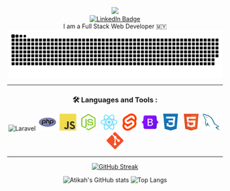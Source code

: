 <div id="header" align="center">
  <img src="https://i.giphy.com/media/WodOtJNNNQEXRSSXp2/giphy.webp" width="250"/>
  <div id="badges">
    <a href="https://www.linkedin.com/in/atikahsubari/">
      <img src="https://img.shields.io/badge/LinkedIn-blue?style=for-the-badge&logo=linkedin&logoColor=white" alt="LinkedIn Badge"/>
    </a>
  </div>
  I am a Full Stack Web Developer 🇲🇾
  <br>
  <picture>
    <source media="(prefers-color-scheme: dark)" srcset="https://raw.githubusercontent.com/atikahas/atikahas/output/github-contribution-grid-snake-dark.svg">
    <source media="(prefers-color-scheme: light)" srcset="https://raw.githubusercontent.com/atikahas/atikahas/output/github-contribution-grid-snake.svg">
    <img alt="github contribution grid snake animation" src="https://raw.githubusercontent.com/platane/platane/output/github-contribution-grid-snake.svg">
  </picture>
</div>

<div id="my-profile" align="center">

---

  ### 🛠️ Languages and Tools :
  <div>
    <img src="https://static-00.iconduck.com/assets.00/laravel-icon-497x512-uwybstke.png" title="Laravel" alt="Laravel" width="40" height="40"/>&nbsp;
    <img src="https://github.com/devicons/devicon/blob/master/icons/php/php-original.svg" title="PHP" alt="PHP" width="40" height="40"/>&nbsp;
    <img src="https://github.com/devicons/devicon/blob/master/icons/javascript/javascript-original.svg" title="JavaScript" alt="JavaScript" width="40" height="40"/>&nbsp;
    <img src="https://github.com/devicons/devicon/blob/master/icons/nodejs/nodejs-original.svg" title="NodeJS" alt="NodeJS" width="40" height="40"/>&nbsp;
    <img src="https://github.com/devicons/devicon/blob/master/icons/react/react-original.svg" title="React" alt="React" width="40" height="40"/>&nbsp;
    <img src="https://github.com/devicons/devicon/blob/master/icons/svelte/svelte-original.svg" title="Svelte" alt="Svelte" width="40" height="40"/>&nbsp;
    <img src="https://github.com/devicons/devicon/blob/master/icons/bootstrap/bootstrap-original.svg"  title="Bootstrap" alt="Bootstrap" width="40" height="40"/>&nbsp;
    <img src="https://github.com/devicons/devicon/blob/master/icons/css3/css3-plain.svg"  title="CSS3" alt="CSS" width="40" height="40"/>&nbsp;
    <img src="https://github.com/devicons/devicon/blob/master/icons/html5/html5-original.svg" title="HTML5" alt="HTML" width="40" height="40"/>&nbsp;
    <img src="https://github.com/devicons/devicon/blob/master/icons/mysql/mysql-original.svg" title="MySQL"  alt="MySQL" width="40" height="40"/>&nbsp;
    <img src="https://github.com/devicons/devicon/blob/master/icons/git/git-original.svg" title="Git" **alt="Git" width="40" height="40"/>
  </div>

---

  [![GitHub Streak](https://github-readme-streak-stats.herokuapp.com?user=atikahas&theme=radical)](https://git.io/streak-stats)

  ![Atikah's GitHub stats](https://github-readme-stats.vercel.app/api?username=atikahas&show_icons=true&theme=radical&hide_title=true&rank_icon=github)
  ![Top Langs](https://github-readme-stats.vercel.app/api/top-langs/?username=atikahas&layout=compact&theme=radical)
  



</div>
